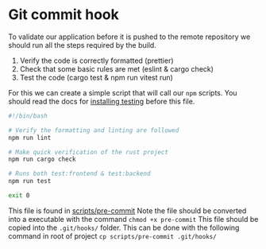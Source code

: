 # Git commit hook

To validate our application before it is pushed to the remote repository we should run all the steps required by the build.

1. Verify the code is correctly formatted (prettier)
2. Check that some basic rules are met (eslint & cargo check)
3. Test the code (cargo test & npm run vitest run)

For this we can create a simple script that will call our `npm` scripts.
You should read the docs for [installing testing](./installing-testing.md) before this file.

```bash
#!/bin/bash

# Verify the formatting and linting are followed
npm run lint

# Make quick verification of the rust project
npm run cargo check

# Runs both test:frontend & test:backend
npm run test

exit 0
```

This file is found in [scripts/pre-commit](../../scripts/pre-commit)
Note the file should be converted into a executable with the command `chmod +x pre-commit`
This file should be copied into the `.git/hooks/` folder.
This can be done with the following command in root of project `cp scripts/pre-commit .git/hooks/`



